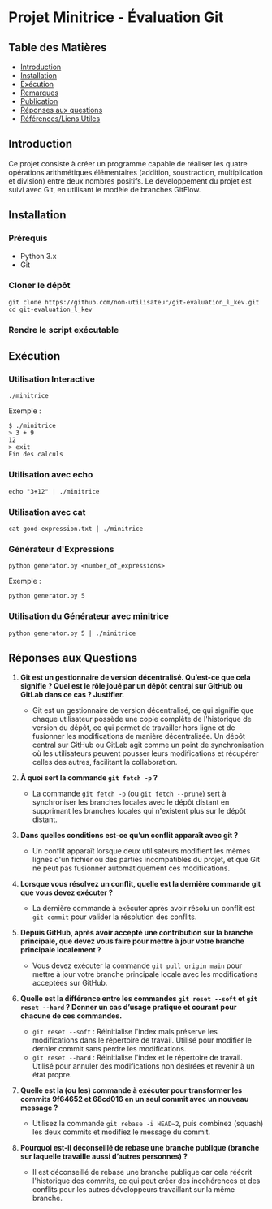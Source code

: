 # Projet Minitrice - Évaluation Git

## Table des Matières
- [Introduction](#Introduction)
- [Installation](#Installation)
- [Exécution](#Exécution)
- [Remarques](#Remarques)
- [Publication](#Publication)
- [Réponses aux questions](#Réponses-aux-questions)
- [Références/Liens Utiles](#Référencesliens-utiles)

## Introduction
Ce projet consiste à créer un programme capable de réaliser les quatre opérations arithmétiques élémentaires (addition, soustraction, multiplication et division) entre deux nombres positifs. Le développement du projet est suivi avec Git, en utilisant le modèle de branches GitFlow.

## Installation

### Prérequis
- Python 3.x
- Git

### Cloner le dépôt
```
git clone https://github.com/nom-utilisateur/git-evaluation_l_kev.git
cd git-evaluation_l_kev
```

### Rendre le script exécutable

## Exécution

### Utilisation Interactive
```
./minitrice
```

Exemple :

```
$ ./minitrice
> 3 + 9
12
> exit
Fin des calculs
```
### Utilisation avec echo

```
echo "3+12" | ./minitrice
```

### Utilisation avec cat

```
cat good-expression.txt | ./minitrice
```

### Générateur d'Expressions

```
python generator.py <number_of_expressions>
```
Exemple :

```
python generator.py 5
```

### Utilisation du Générateur avec minitrice

```
python generator.py 5 | ./minitrice
```

## Réponses aux Questions

1. **Git est un gestionnaire de version décentralisé. Qu’est-ce que cela signifie ? Quel est le rôle joué par un dépôt central sur GitHub ou GitLab dans ce cas ? Justifier.**
   - Git est un gestionnaire de version décentralisé, ce qui signifie que chaque utilisateur possède une copie complète de l'historique de version du dépôt, ce qui permet de travailler hors ligne et de fusionner les modifications de manière décentralisée. Un dépôt central sur GitHub ou GitLab agit comme un point de synchronisation où les utilisateurs peuvent pousser leurs modifications et récupérer celles des autres, facilitant la collaboration.

2. **À quoi sert la commande `git fetch -p` ?**
   - La commande `git fetch -p` (ou `git fetch --prune`) sert à synchroniser les branches locales avec le dépôt distant en supprimant les branches locales qui n'existent plus sur le dépôt distant.

3. **Dans quelles conditions est-ce qu’un conflit apparaît avec git ?**
   - Un conflit apparaît lorsque deux utilisateurs modifient les mêmes lignes d'un fichier ou des parties incompatibles du projet, et que Git ne peut pas fusionner automatiquement ces modifications.

4. **Lorsque vous résolvez un conflit, quelle est la dernière commande git que vous devez exécuter ?**
   - La dernière commande à exécuter après avoir résolu un conflit est `git commit` pour valider la résolution des conflits.

5. **Depuis GitHub, après avoir accepté une contribution sur la branche principale, que devez vous faire pour mettre à jour votre branche principale localement ?**
   - Vous devez exécuter la commande `git pull origin main` pour mettre à jour votre branche principale locale avec les modifications acceptées sur GitHub.

6. **Quelle est la différence entre les commandes `git reset --soft` et `git reset --hard` ? Donner un cas d’usage pratique et courant pour chacune de ces commandes.**
   - `git reset --soft` : Réinitialise l'index mais préserve les modifications dans le répertoire de travail. Utilisé pour modifier le dernier commit sans perdre les modifications.
   - `git reset --hard` : Réinitialise l'index et le répertoire de travail. Utilisé pour annuler des modifications non désirées et revenir à un état propre.

7. **Quelle est la (ou les) commande à exécuter pour transformer les commits 9f64652 et 68cd016 en un seul commit avec un nouveau message ?**
   - Utilisez la commande `git rebase -i HEAD~2`, puis combinez (squash) les deux commits et modifiez le message du commit.

8. **Pourquoi est-il déconseillé de rebase une branche publique (branche sur laquelle travaille aussi d’autres personnes) ?**
   - Il est déconseillé de rebase une branche publique car cela réécrit l'historique des commits, ce qui peut créer des incohérences et des conflits pour les autres développeurs travaillant sur la même branche.
